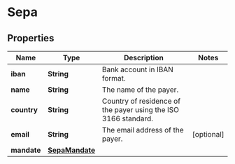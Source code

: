 

# Sepa

## Properties

Name | Type | Description | Notes
------------ | ------------- | ------------- | -------------
**iban** | **String** | Bank account in IBAN format. | 
**name** | **String** | The name of the payer. | 
**country** | **String** | Country of residence of the payer using the ISO 3166 standard. | 
**email** | **String** | The email address of the payer. |  [optional]
**mandate** | [**SepaMandate**](SepaMandate.md) |  | 



